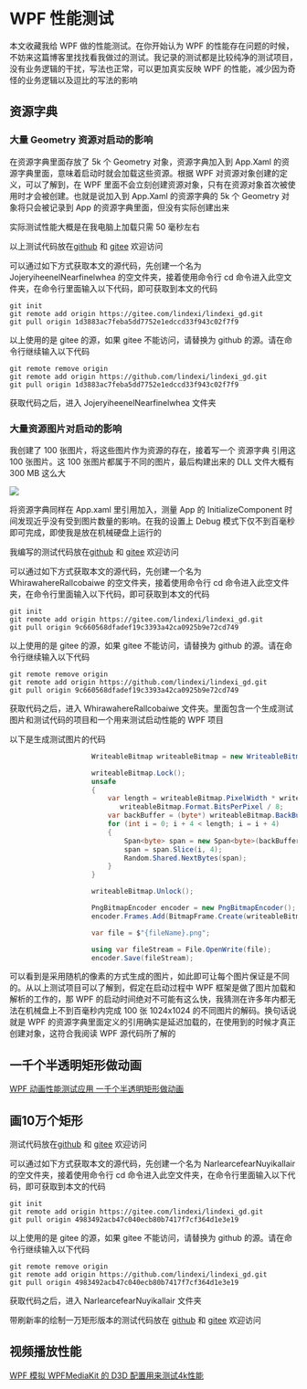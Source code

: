 # WPF 性能测试

本文收藏我给 WPF 做的性能测试。在你开始认为 WPF 的性能存在问题的时候，不妨来这篇博客里找找看我做过的测试。我记录的测试都是比较纯净的测试项目，没有业务逻辑的干扰，写法也正常，可以更加真实反映 WPF 的性能，减少因为奇怪的业务逻辑以及逗比的写法的影响

<!--more-->
<!-- CreateTime:2023/3/9 9:14:41 -->

<!-- 发布 -->
<!-- 博客 -->

## 资源字典

### 大量 Geometry 资源对启动的影响

在资源字典里面存放了 5k 个 Geometry 对象，资源字典加入到 App.Xaml 的资源字典里面，意味着启动时就会加载这些资源。根据 WPF 对资源对象创建的定义，可以了解到，在 WPF 里面不会立刻创建资源对象，只有在资源对象首次被使用时才会被创建。也就是说加入到 App.Xaml 的资源字典的 5k 个 Geometry 对象将只会被记录到 App 的资源字典里面，但没有实际创建出来

实际测试性能大概是在我电脑上加载只需 50 毫秒左右

以上测试代码放在[github](https://github.com/lindexi/lindexi_gd/tree/1d3883ac7feba5dd7752e1edccd33f943c02f7f9/JojeryiheenelNearfinelwhea) 和 [gitee](https://gitee.com/lindexi/lindexi_gd/tree/1d3883ac7feba5dd7752e1edccd33f943c02f7f9/JojeryiheenelNearfinelwhea) 欢迎访问

可以通过如下方式获取本文的源代码，先创建一个名为 JojeryiheenelNearfinelwhea 的空文件夹，接着使用命令行 cd 命令进入此空文件夹，在命令行里面输入以下代码，即可获取到本文的代码

```
git init
git remote add origin https://gitee.com/lindexi/lindexi_gd.git
git pull origin 1d3883ac7feba5dd7752e1edccd33f943c02f7f9
```

以上使用的是 gitee 的源，如果 gitee 不能访问，请替换为 github 的源。请在命令行继续输入以下代码

```
git remote remove origin
git remote add origin https://github.com/lindexi/lindexi_gd.git
git pull origin 1d3883ac7feba5dd7752e1edccd33f943c02f7f9
```

获取代码之后，进入 JojeryiheenelNearfinelwhea 文件夹

### 大量资源图片对启动的影响

我创建了 100 张图片，将这些图片作为资源的存在，接着写一个 资源字典 引用这 100 张图片。这 100 张图片都属于不同的图片，最后构建出来的 DLL 文件大概有 300 MB 这么大

![](http://image.acmx.xyz/lindexi%2F20234221458573021.jpg)

将资源字典同样在 App.xaml 里引用加入，测量 App 的 InitializeComponent 时间发现近乎没有受到图片数量的影响。在我的设置上 Debug 模式下仅不到百毫秒即可完成，即使我是放在机械硬盘上运行的

我编写的测试代码放在[github](https://github.com/lindexi/lindexi_gd/tree/9c660568dfadef19c3393a42ca0925b9e72cd749/WhirawahereRallcobaiwe) 和 [gitee](https://gitee.com/lindexi/lindexi_gd/tree/9c660568dfadef19c3393a42ca0925b9e72cd749/WhirawahereRallcobaiwe) 欢迎访问

可以通过如下方式获取本文的源代码，先创建一个名为 WhirawahereRallcobaiwe 的空文件夹，接着使用命令行 cd 命令进入此空文件夹，在命令行里面输入以下代码，即可获取到本文的代码

```
git init
git remote add origin https://gitee.com/lindexi/lindexi_gd.git
git pull origin 9c660568dfadef19c3393a42ca0925b9e72cd749
```

以上使用的是 gitee 的源，如果 gitee 不能访问，请替换为 github 的源。请在命令行继续输入以下代码

```
git remote remove origin
git remote add origin https://github.com/lindexi/lindexi_gd.git
git pull origin 9c660568dfadef19c3393a42ca0925b9e72cd749
```

获取代码之后，进入 WhirawahereRallcobaiwe 文件夹。里面包含一个生成测试图片和测试代码的项目和一个用来测试启动性能的 WPF 项目

以下是生成测试图片的代码

```csharp
                    WriteableBitmap writeableBitmap = new WriteableBitmap(1024, 1024, 96, 96, PixelFormats.Pbgra32, null);

                    writeableBitmap.Lock();
                    unsafe
                    {
                        var length = writeableBitmap.PixelWidth * writeableBitmap.PixelHeight *
                           writeableBitmap.Format.BitsPerPixel / 8;
                        var backBuffer = (byte*) writeableBitmap.BackBuffer;
                        for (int i = 0; i + 4 < length; i = i + 4)
                        {
                            Span<byte> span = new Span<byte>(backBuffer, length);
                            span = span.Slice(i, 4);
                            Random.Shared.NextBytes(span);
                        }
                    }

                    writeableBitmap.Unlock();

                    PngBitmapEncoder encoder = new PngBitmapEncoder();
                    encoder.Frames.Add(BitmapFrame.Create(writeableBitmap));

                    var file = $"{fileName}.png";

                    using var fileStream = File.OpenWrite(file);
                    encoder.Save(fileStream);
```

可以看到是采用随机的像素的方式生成的图片，如此即可让每个图片保证是不同的。从以上测试项目可以了解到，假定在启动过程中 WPF 框架是做了图片加载和解析的工作的，那 WPF 的启动时间绝对不可能有这么快，我猜测在许多年内都无法在机械盘上不到百毫秒内完成 100 张 1024x1024 的不同图片的解码。换句话说就是 WPF 的资源字典里面定义的引用确实是延迟加载的，在使用到的时候才真正创建对象，这符合我阅读 WPF 源代码所了解的


## 一千个半透明矩形做动画

[WPF 动画性能测试应用 一千个半透明矩形做动画](https://blog.lindexi.com/post/WPF-%E5%8A%A8%E7%94%BB%E6%80%A7%E8%83%BD%E6%B5%8B%E8%AF%95%E5%BA%94%E7%94%A8-%E4%B8%80%E5%8D%83%E4%B8%AA%E5%8D%8A%E9%80%8F%E6%98%8E%E7%9F%A9%E5%BD%A2%E5%81%9A%E5%8A%A8%E7%94%BB.html )

## 画10万个矩形


测试代码放在[github](https://github.com/lindexi/lindexi_gd/tree/4983492acb47c040ecb80b7417f7cf364d1e3e19/NarlearcefearNuyikallair) 和 [gitee](https://gitee.com/lindexi/lindexi_gd/tree/4983492acb47c040ecb80b7417f7cf364d1e3e19/NarlearcefearNuyikallair) 欢迎访问

可以通过如下方式获取本文的源代码，先创建一个名为 NarlearcefearNuyikallair 的空文件夹，接着使用命令行 cd 命令进入此空文件夹，在命令行里面输入以下代码，即可获取到本文的代码

```
git init
git remote add origin https://gitee.com/lindexi/lindexi_gd.git
git pull origin 4983492acb47c040ecb80b7417f7cf364d1e3e19
```

以上使用的是 gitee 的源，如果 gitee 不能访问，请替换为 github 的源。请在命令行继续输入以下代码

```
git remote remove origin
git remote add origin https://github.com/lindexi/lindexi_gd.git
git pull origin 4983492acb47c040ecb80b7417f7cf364d1e3e19
```

获取代码之后，进入 NarlearcefearNuyikallair 文件夹

带刷新率的绘制一万矩形版本的测试代码放在 [github](https://github.com/lindexi/lindexi_gd/tree/9e4fb7c067598fb133c9c1ade73b45e27f4cea67/FekemreakairlayHijehereci) 和 [gitee](https://gitee.com/lindexi/lindexi_gd/tree/9e4fb7c067598fb133c9c1ade73b45e27f4cea67/FekemreakairlayHijehereci) 欢迎访问

## 视频播放性能

[WPF 模拟 WPFMediaKit 的 D3D 配置用来测试4k性能](https://blog.lindexi.com/post/WPF-%E6%A8%A1%E6%8B%9F-WPFMediaKit-%E7%9A%84-D3D-%E9%85%8D%E7%BD%AE%E7%94%A8%E6%9D%A5%E6%B5%8B%E8%AF%954k%E6%80%A7%E8%83%BD.html )